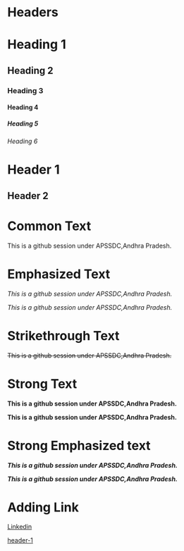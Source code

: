 Headers
=========

# Heading 1
## Heading 2
### Heading 3
#### Heading 4
##### Heading 5
###### Heading 6

Header 1
=========

Header 2
---------



Common Text
============

This is a github session under APSSDC,Andhra Pradesh.



Emphasized Text
===============

*This is a github session under APSSDC,Andhra Pradesh.*

_This is a github session under APSSDC,Andhra Pradesh._



Strikethrough Text
===================

~~This is a github session under APSSDC,Andhra Pradesh.~~



Strong Text
===========

**This is a github session under APSSDC,Andhra Pradesh.**

__This is a github session under APSSDC,Andhra Pradesh.__



Strong Emphasized text
======================

***This is a github session under APSSDC,Andhra Pradesh.***

___This is a github session under APSSDC,Andhra Pradesh.___



Adding Link
===========

[Linkedin](https://www.linkedin.com/)

[header-1](#Headers "Goto Headers")



